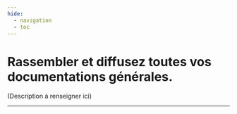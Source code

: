 ```yaml
---
hide:
  - navigation
  - toc
---
```


# **Rassembler et diffusez toutes vos documentations générales.**

(Description à renseigner ici)

---


<style>
  .md-content__button {
    display: none;
  }
</style>
